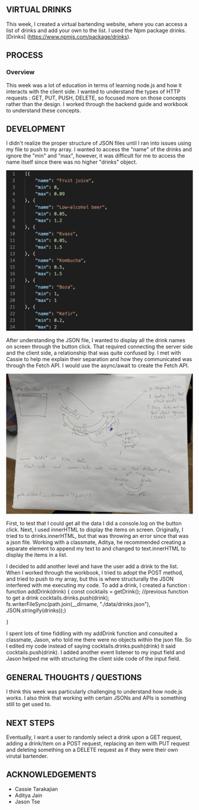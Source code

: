 ## VIRTUAL DRINKS

This week, I created a virtual bartending website, where you can access a list of drinks and add your own to the list. I used the Npm package drinks. 
[Drinks] (https://www.npmjs.com/package/drinks).

## PROCESS
### Overview 
This week was a lot of education in terms of learning node.js and how it interacts with the client side. I wanted to understand the types of HTTP requests : GET, PUT, PUSH, DELETE, so focused more on those concepts rather than the design. I worked through the backend guide and workbook to understand these concepts. 

## DEVELOPMENT 
I didn't realize the proper structure of JSON files until I ran into issues using my file to push to my array. I wanted to access the "name" of the drinks and ignore the "min" and "max", however, it was difficult for me to access the name itself since there was no higher "drinks" object. 

![jsonfile](https://github.com/abbylee321/Week4/blob/master/json-drinks.png)

After understanding the JSON file, I wanted to display all the drink names on screen through the button click. That required connecting the server side and the client side, a relationship that was quite confused by. I met with Cassie to help me explain their separation and how they communicated was through the Fetch API. I would use the async/await to create the Fetch API. 


![serverclient](https://github.com/abbylee321/Week4/blob/master/Server%2BClient%20Overview.jpg)


First, to test that I could get all the data I did a console.log on the button click. Next, I used innerHTML to display the items on screen. Originally, I tried to to drinks.innerHTML, but that was throwing an error since that was a json file. Working with a classmate, Aditya, he recommended creating a separate element to append my text to and changed to text.innerHTML to display the items in a list. 

I decided to add another level and have the user add a drink to the list. When I worked through the workbook, I tried to adopt the POST method, and tried to push to my array, but this is where structurally the JSON interfered with me executing my code. To add a drink, I created a function :
function addDrink(drink) {
	const cocktails = getDrink();  //previous function to get a drink
	cocktails.drinks.push(drink); 
	fs.writerFileSync(path.join(__dirname, "./data/drinks.json"), JSON.stringify(drinks));)

}

I spent lots of time fiddling with my addDrink function and consulted a classmate, Jason, who told me there were no objects within the json file. So I edited my code instead of saying cocktails.drinks.push(drink) it said cocktails.push(drink). I added another event listener to my input field and Jason helped me with structuring the client side code of the input field. 

## GENERAL THOUGHTS / QUESTIONS

I think this week was particularly challenging to understand how node.js works. I also think that working with certain JSONs and APIs is something still to get used to.

## NEXT STEPS

Eventually, I want a user to randomly select a drink upon a GET request, adding a drink/item on a POST request, replacing an item with PUT request and deleting something on a DELETE request as if they were their own virutal bartender. 

## ACKNOWLEDGEMENTS

* Cassie Tarakajian
* Aditya Jain
* Jason Tse







